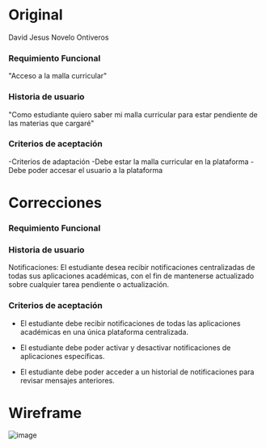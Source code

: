 # Original
David Jesus Novelo Ontiveros

### Requimiento Funcional
"Acceso a la malla curricular"


### Historia de  usuario
"Como estudiante quiero saber mi malla curricular para estar pendiente de las materias que cargaré"

### Criterios de aceptación
-Criterios de adaptación
-Debe estar la malla curricular en la plataforma
-Debe poder accesar el usuario a la plataforma

# Correcciones
### Requimiento Funcional


### Historia de  usuario
Notificaciones:
El estudiante desea recibir notificaciones centralizadas de todas sus aplicaciones académicas, con el fin de mantenerse actualizado sobre cualquier tarea pendiente o actualización.


### Criterios de aceptación

 - El estudiante debe recibir notificaciones de todas las aplicaciones
   académicas en una única plataforma centralizada. 
   
 - El estudiante debe    poder activar y desactivar notificaciones de
   aplicaciones    específicas.
 - El estudiante debe poder acceder a un historial de    notificaciones
   para revisar mensajes anteriores.
   
# Wireframe

![image](https://github.com/user-attachments/assets/4392818a-a25d-4cbd-867b-6c0092bc7eb5)

